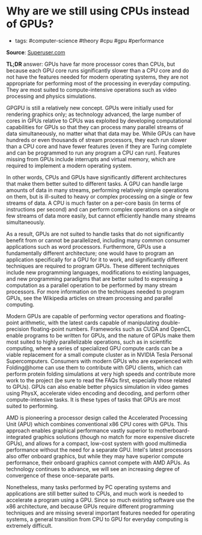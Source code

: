 # Why are we still using CPUs instead of GPUs?
- tags: #computer-science #theory #cpu #gpu #performance

**Source**:
[Superuser.com](http://superuser.com/questions/308771/why-are-we-still-using-cpus-instead-of-gpus)

**TL;DR** answer: GPUs have far more processor cores than CPUs, but because
each GPU core runs significantly slower than a CPU core and do not have the
features needed for modern operating systems, they are not appropriate for
performing most of the processing in everyday computing. They are most suited
to compute-intensive operations such as video processing and physics
simulations.

GPGPU is still a relatively new concept. GPUs were initially used for rendering
graphics only; as technology advanced, the large number of cores in GPUs
relative to CPUs was exploited by developing computational capabilities for
GPUs so that they can process many parallel streams of data simultaneously, no
matter what that data may be. While GPUs can have hundreds or even thousands of
stream processors, they each run slower than a CPU core and have fewer features
(even if they are Turing complete and can be programmed to run any program a
CPU can run). Features missing from GPUs include interrupts and virtual memory,
which are required to implement a modern operating system.

In other words, CPUs and GPUs have significantly different architectures that
make them better suited to different tasks. A GPU can handle large amounts of
data in many streams, performing relatively simple operations on them, but is
ill-suited to heavy or complex processing on a single or few streams of data. A
CPU is much faster on a per-core basis (in terms of instructions per second)
and can perform complex operations on a single or few streams of data more
easily, but cannot efficiently handle many streams simultaneously.

As a result, GPUs are not suited to handle tasks that do not significantly
benefit from or cannot be parallelized, including many common consumer
applications such as word processors. Furthermore, GPUs use a fundamentally
different architecture; one would have to program an application specifically
for a GPU for it to work, and significantly different techniques are required
to program GPUs. These different techniques include new programming languages,
modifications to existing languages, and new programming paradigms that are
better suited to expressing a computation as a parallel operation to be
performed by many stream processors. For more information on the techniques
needed to program GPUs, see the Wikipedia articles on stream processing and
parallel computing.

Modern GPUs are capable of performing vector operations and floating-point
arithmetic, with the latest cards capable of manipulating double-precision
floating-point numbers. Frameworks such as CUDA and OpenCL enable programs to
be written for GPUs, and the nature of GPUs make them most suited to highly
parallelizable operations, such as in scientific computing, where a series of
specialized GPU compute cards can be a viable replacement for a small compute
cluster as in NVIDIA Tesla Personal Supercomputers. Consumers with modern GPUs
who are experienced with Folding@home can use them to contribute with GPU
clients, which can perform protein folding simulations at very high speeds and
contribute more work to the project (be sure to read the FAQs first, especially
those related to GPUs). GPUs can also enable better physics simulation in video
games using PhysX, accelerate video encoding and decoding, and perform other
compute-intensive tasks. It is these types of tasks that GPUs are most suited
to performing.

AMD is pioneering a processor design called the Accelerated Processing Unit
(APU) which combines conventional x86 CPU cores with GPUs. This approach
enables graphical performance vastly superior to motherboard-integrated
graphics solutions (though no match for more expensive discrete GPUs), and
allows for a compact, low-cost system with good multimedia performance without
the need for a separate GPU. Intel's latest processors also offer onboard
graphics, but while they may have superior compute performance, their onboard
graphics cannot compete with AMD APUs. As technology continues to advance, we
will see an increasing degree of convergence of these once-separate parts.

Nonetheless, many tasks performed by PC operating systems and applications are
still better suited to CPUs, and much work is needed to accelerate a program
using a GPU. Since so much existing software use the x86 architecture, and
because GPUs require different programming techniques and are missing several
important features needed for operating systems, a general transition from CPU
to GPU for everyday computing is extremely difficult.
